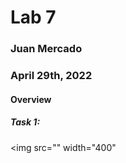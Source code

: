 # Lab 7

### Juan Mercado
### April 29th, 2022

#### Overview

##### Task 1:

<img src="" width="400"
